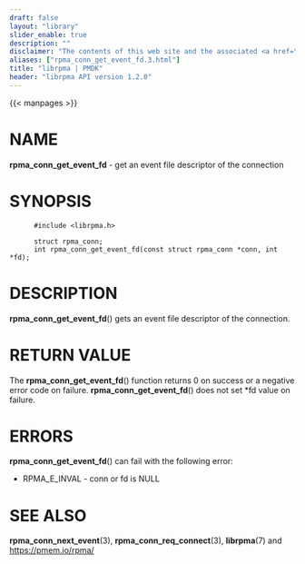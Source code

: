 ```yaml
---
draft: false
layout: "library"
slider_enable: true
description: ""
disclaimer: "The contents of this web site and the associated <a href=\"https://github.com/pmem\">GitHub repositories</a> are BSD-licensed open source."
aliases: ["rpma_conn_get_event_fd.3.html"]
title: "librpma | PMDK"
header: "librpma API version 1.2.0"
---
```

{{< manpages >}}

[comment]: <> (SPDX-License-Identifier: BSD-3-Clause)
[comment]: <> (Copyright 2020-2023, Intel Corporation)

# NAME

**rpma_conn_get_event_fd** - get an event file descriptor of the
connection

# SYNOPSIS

          #include <librpma.h>

          struct rpma_conn;
          int rpma_conn_get_event_fd(const struct rpma_conn *conn, int *fd);

# DESCRIPTION

**rpma_conn_get_event_fd**() gets an event file descriptor of the
connection.

# RETURN VALUE

The **rpma_conn_get_event_fd**() function returns 0 on success or a
negative error code on failure. **rpma_conn_get_event_fd**() does not
set \*fd value on failure.

# ERRORS

**rpma_conn_get_event_fd**() can fail with the following error:

-   RPMA_E\_INVAL - conn or fd is NULL

# SEE ALSO

**rpma_conn_next_event**(3), **rpma_conn_req_connect**(3),
**librpma**(7) and https://pmem.io/rpma/
